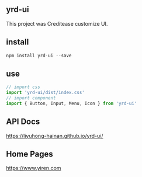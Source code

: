 ## yrd-ui
This project was Creditease customize UI. 

## install
~~~javascript
npm install yrd-ui --save
~~~
## use
~~~javascript
// import css
import 'yrd-ui/dist/index.css'
// import component
import { Button, Input, Menu, Icon } from 'yrd-ui'
~~~
## API Docs
https://liyuhong-hainan.github.io/yrd-ui/

## Home Pages
https://www.yiren.com